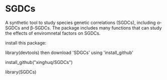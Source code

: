 # SGDCs
A synthetic tool to study species genetic correlations (SGDCs), including α-SGDCs and β-SGDCs. The package includes many functions that can study the effects of enviromnetal factors on SGDCs.

install this package:

library(devtools)
then download 'SDGCs' using 'install_github'

install_github("xinghuq/SGDCs")

library(SGDCs)
